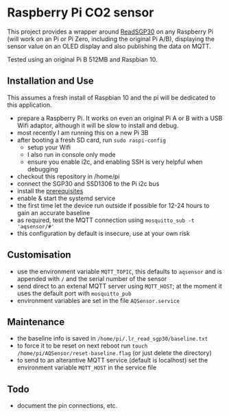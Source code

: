 # Raspberry Pi CO2 sensor

This project provides a wrapper around [ReadSGP30](https://github.com/LuckyResistor/ReadSGP30) on any Raspberry Pi (will work on an Pi or Pi Zero, including the original Pi A/B), displaying the sensor value on an OLED display and also publishing the data on MQTT.

Tested using an original Pi B 512MB and Raspbian 10.

## Installation and Use

This assumes a fresh install of Raspbian 10 and the pi will be dedicated to this application.

- prepare a Raspberry Pi. It works on even an original Pi A or B with a USB Wifi adaptor, although it will be slow to install and debug.
- most recently I am running this on a new Pi 3B
- after booting a fresh SD card, run `sudo raspi-config`
  - setup your Wifi
  - I also run in console only mode
  - ensure you enable i2c, and enabling SSH is very helpful when debugging
- checkout this repository in /home/pi
- connect the SGP30 and SSD1306 to the Pi i2c bus
- install the [prerequisites](./prereq.sh)
- enable & start the systemd service
- the first time let the device run outside if possible for 12-24 hours to gain an accurate baseline
- as required, test the MQTT connection using `mosquitto_sub -t 'aqsensor/#'`
- this configuration by default is insecure, use at your own risk

## Customisation

- use the environment variable `MQTT_TOPIC`, this defaults to `aqsensor` and is appended with `/` and the serial number of the sensor
- send direct to an extenal MQTT server using `MQTT_HOST`; at the moment it uses the default port with `mosquitto_pub` 
- environment variables are set in the file `AQSensor.service`

## Maintenance

- the baseline info is saved in `/home/pi/.lr_read_sgp30/baseline.txt`
- to force it to be reset on next reboot run `touch /home/pi/AQSensor/reset-baseline.flag` (or just delete the directory)
- to send to an alterantive MQTT service (default is localhost) set the environment variable `MQTT_HOST` in the service file

## Todo

- document the pin connections, etc.
